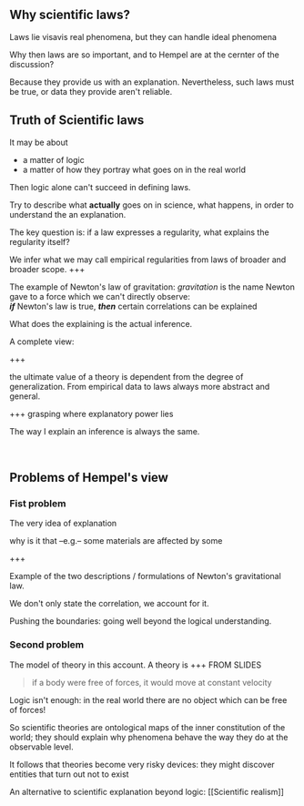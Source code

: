 ## Why scientific laws?

Laws lie visavis real phenomena, but they can handle ideal phenomena

Why then laws are so important, and to Hempel are at the cernter of the discussion?

Because they provide us with an explanation. Nevertheless, such laws must be true, or data they provide aren't reliable.

## Truth of Scientific laws

It may be about
- a matter of logic
- a matter of how they portray what goes on in the real world

Then logic alone can't succeed in defining laws.

Try to describe what **actually** goes on in science, what happens, in order to understand the an explanation.

The key question is: if a law expresses a regularity, what explains the regularity itself?

We infer what we may call empirical regularities from laws of broader and broader scope. +++

The example of Newton's law of gravitation: *gravitation* is the name Newton gave to a force which we can't directly observe:   
***if*** Newton's law is true, ***then*** certain correlations can be explained

What does the explaining is the actual inference.

A complete view:

+++

the ultimate value of a theory is dependent from the degree of generalization. From empirical data to laws always more abstract and general.

+++ grasping where explanatory power lies

The way I explain an inference is always the same.

<br>

## Problems of Hempel's view

### Fist problem

The very idea of explanation

why is it that –e.g.– some materials are affected by some 

+++

Example of the two descriptions / formulations of Newton's gravitational law.

We don't only state the correlation, we account for it.

Pushing the boundaries: going well beyond the logical understanding. 

### Second problem

The model of theory in this account. A theory is +++ FROM SLIDES

> if a body were free of forces, it would move at constant velocity

Logic isn't enough: in the real world there are no object which can be free of forces!

So scientific theories are ontological maps of the inner constitution of the world; they should explain why phenomena behave the way they do at the observable level.

It follows that theories become very risky devices: they might discover entities that turn out not to exist

An alternative to scientific explanation beyond logic: [[Scientific realism]]